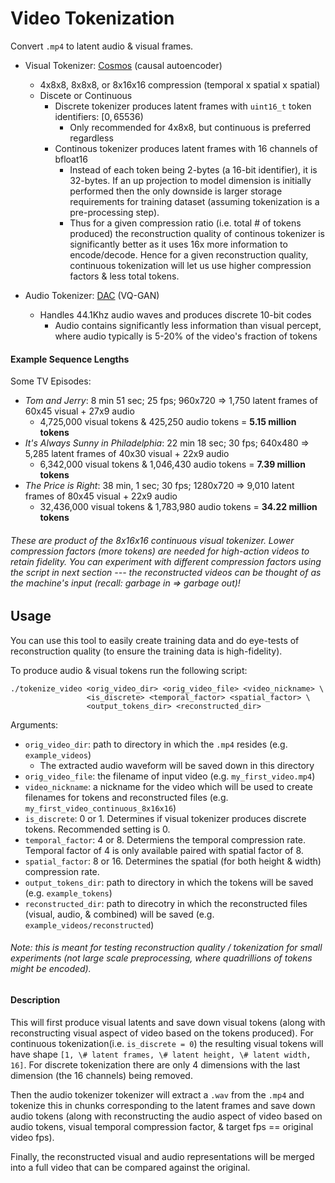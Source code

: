 # Video Tokenization

Convert `.mp4` to latent audio & visual frames. 

- Visual Tokenizer: [Cosmos](https://github.com/NVIDIA/Cosmos-Tokenizer) (causal autoencoder)
    - 4x8x8, 8x8x8, or 8x16x16 compression (temporal x spatial x spatial)
    - Discete or Continuous
        - Discrete tokenizer produces latent frames with `uint16_t` token identifiers: $[0, 65536)$
            - Only recommended for 4x8x8, but continuous is preferred regardless
        - Continous tokenizer produces latent frames with 16 channels of bfloat16
            - Instead of each token being 2-bytes (a 16-bit identifier), it is 32-bytes. If an up projection to model dimension is initially performed then the only downside is larger storage requirements for training dataset (assuming tokenization is a pre-processing step).
            - Thus for a given compression ratio (i.e. total \# of tokens produced) the reconstruction quality of continous tokenizer is significantly better as it uses 16x more information to encode/decode. Hence for a given reconstruction quality, continuous tokenization will let us use higher compression factors & less total tokens.

- Audio Tokenizer: [DAC](https://github.com/descriptinc/descript-audio-codec) (VQ-GAN)
    - Handles 44.1Khz audio waves and produces discrete 10-bit codes
        - Audio contains significantly less information than visual percept, where audio typically is 5-20% of the video's fraction of tokens

#### Example Sequence Lengths

Some TV Episodes:

- *Tom and Jerry*: 8 min 51 sec; 25 fps; 960x720 => 1,750 latent frames of 60x45 visual + 27x9 audio
    - 4,725,000 visual tokens & 425,250 audio tokens =  **5.15 million tokens**
- *It's Always Sunny in Philadelphia*: 22 min 18 sec; 30 fps; 640x480 => 5,285 latent frames of 40x30 visual + 22x9 audio
    - 6,342,000 visual tokens & 1,046,430 audio tokens = **7.39 million tokens**
- *The Price is Right*: 38 min, 1 sec; 30 fps; 1280x720 => 9,010 latent frames of 80x45 visual + 22x9 audio
    - 32,436,000 visual tokens & 1,783,980 audio tokens = **34.22 million tokens**

###### These are product of the 8x16x16 continuous visual tokenizer. Lower compression factors (more tokens) are needed for high-action videos to retain fidelity. You can experiment with different compression factors using the script in next section --- the reconstructed videos can be thought of as the machine's input (recall: garbage in => garbage out)!

## Usage

You can use this tool to easily create training data and do eye-tests of reconstruction quality (to ensure the training data is high-fidelity).

To produce audio & visual tokens run the following script:

```shell
./tokenize_video <orig_video_dir> <orig_video_file> <video_nickname> \
                 <is_discrete> <temporal_factor> <spatial_factor> \
                 <output_tokens_dir> <reconstructed_dir>
```

Arguments:
- `orig_video_dir`: path to directory in which the `.mp4` resides (e.g. `example_videos`)
    - The extracted audio waveform will be saved down in this directory
- `orig_video_file`: the filename of input video (e.g. `my_first_video.mp4`)
- `video_nickname`: a nickname for the video which will be used to create filenames for tokens and reconstructed files (e.g. `my_first_video_continuous_8x16x16`)
- `is_discrete`: 0 or 1. Determines if visual tokenizer produces discrete tokens. Recommended setting is 0.
- `temporal_factor`: 4 or 8. Determiens the temporal compression rate. Temporal factor of 4 is only available paired with spatial factor of 8.
- `spatial_factor`: 8 or 16. Determines the spatial (for both height & width) compression rate. 
- `output_tokens_dir`: path to directory in which the tokens will be saved (e.g. `example_tokens`)
- `reconstructed_dir`: path to direcotry in which the reconstructed files (visual, audio, & combined) will be saved (e.g. `example_videos/reconstructed`)

###### Note: this is meant for testing reconstruction quality / tokenization for small experiments (not large scale preprocessing, where quadrillions of tokens might be encoded).

#### Description

This will first produce visual latents and save down visual tokens (along with reconstructing visual aspect of video based on the tokens produced). For continuous tokenization(i.e. `is_discrete = 0`) the resulting visual tokens will have shape `[1, \# latent frames, \# latent height, \# latent width, 16]`. For discrete tokenization there are only 4 dimensions with the last dimension (the 16 channels) being removed.

Then the audio tokenizer tokenizer will extract a `.wav` from the `.mp4` and tokenize this in chunks corresponding to the latent frames and save down audio tokens (along with reconstructing the audio aspect of video based on audio tokens, visual temporal compression factor, & target fps == original video fps).

Finally, the reconstructed visual and audio representations will be merged into a full video that can be compared against the original.

